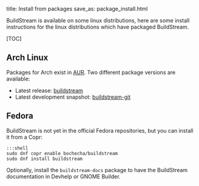 title: Install from packages
save_as: package_install.html

BuildStream is available on some linux distributions, here are
some install instructions for the linux distributions which
have packaged BuildStream.

[TOC]

<a id="arch"></a>

## Arch Linux

Packages for Arch exist in [AUR](https://wiki.archlinux.org/index.php/Arch_User_Repository#Installing_packages).
Two different package versions are available:

 - Latest release: [buildstream](https://aur.archlinux.org/packages/buildstream)
 - Latest development snapshot: [buildstream-git](https://aur.archlinux.org/packages/buildstream-git)

<a id="fedora"></a>

## Fedora

BuildStream is not yet in the official Fedora repositories, but you can
install it from a Copr:

    :::shell
    sudo dnf copr enable bochecha/buildstream
    sudo dnf install buildstream

Optionally, install the `buildstream-docs` package to have the BuildStream
documentation in Devhelp or GNOME Builder.

